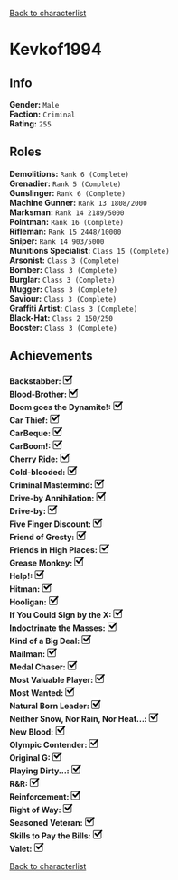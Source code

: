 [Back to characterlist](../Overview.md)

# Kevkof1994

## Info

**Gender:** `Male`  
**Faction:** `Criminal`  
**Rating:** `255`  

## Roles

**Demolitions:** `Rank 6 (Complete)`  
**Grenadier:** `Rank 5 (Complete)`  
**Gunslinger:** `Rank 6 (Complete)`  
**Machine Gunner:** `Rank 13 1808/2000`  
**Marksman:** `Rank 14 2189/5000`  
**Pointman:** `Rank 16 (Complete)`  
**Rifleman:** `Rank 15 2448/10000`  
**Sniper:** `Rank 14 903/5000`  
**Munitions Specialist:** `Class 15 (Complete)`  
**Arsonist:** `Class 3 (Complete)`  
**Bomber:** `Class 3 (Complete)`  
**Burglar:** `Class 3 (Complete)`  
**Mugger:** `Class 3 (Complete)`  
**Saviour:** `Class 3 (Complete)`  
**Graffiti Artist:** `Class 3 (Complete)`  
**Black-Hat:** `Class 2 150/250`  
**Booster:** `Class 3 (Complete)`  

## Achievements

**Backstabber:** ![Check](../../Images/check.png)  
**Blood-Brother:** ![Check](../../Images/check.png)  
**Boom goes the Dynamite!:** ![Check](../../Images/check.png)  
**Car Thief:** ![Check](../../Images/check.png)  
**CarBeque:** ![Check](../../Images/check.png)  
**CarBoom!:** ![Check](../../Images/check.png)  
**Cherry Ride:** ![Check](../../Images/check.png)  
**Cold-blooded:** ![Check](../../Images/check.png)  
**Criminal Mastermind:** ![Check](../../Images/check.png)  
**Drive-by Annihilation:** ![Check](../../Images/check.png)  
**Drive-by:** ![Check](../../Images/check.png)  
**Five Finger Discount:** ![Check](../../Images/check.png)  
**Friend of Gresty:** ![Check](../../Images/check.png)  
**Friends in High Places:** ![Check](../../Images/check.png)  
**Grease Monkey:** ![Check](../../Images/check.png)  
**Help!:** ![Check](../../Images/check.png)  
**Hitman:** ![Check](../../Images/check.png)  
**Hooligan:** ![Check](../../Images/check.png)  
**If You Could Sign by the X:** ![Check](../../Images/check.png)  
**Indoctrinate the Masses:** ![Check](../../Images/check.png)  
**Kind of a Big Deal:** ![Check](../../Images/check.png)  
**Mailman:** ![Check](../../Images/check.png)  
**Medal Chaser:** ![Check](../../Images/check.png)  
**Most Valuable Player:** ![Check](../../Images/check.png)  
**Most Wanted:** ![Check](../../Images/check.png)  
**Natural Born Leader:** ![Check](../../Images/check.png)  
**Neither Snow, Nor Rain, Nor Heat...:** ![Check](../../Images/check.png)  
**New Blood:** ![Check](../../Images/check.png)  
**Olympic Contender:** ![Check](../../Images/check.png)  
**Original G:** ![Check](../../Images/check.png)  
**Playing Dirty...:** ![Check](../../Images/check.png)  
**R&R:** ![Check](../../Images/check.png)  
**Reinforcement:** ![Check](../../Images/check.png)  
**Right of Way:** ![Check](../../Images/check.png)  
**Seasoned Veteran:** ![Check](../../Images/check.png)  
**Skills to Pay the Bills:** ![Check](../../Images/check.png)  
**Valet:** ![Check](../../Images/check.png)  

[Back to characterlist](../Overview.md)

